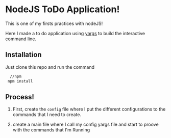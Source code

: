 # NodeJS ToDo Application!

This is one of my firsts practices with nodeJS!

Here I made a to do application using [yargs](https://www.npmjs.com/package/yargs) to build the interactive command line.

## Installation

Just clone this repo and run the command

```bash
  //npm
 npm install
```

## Process!

1. First, create the `config` file where I put the different configurations to the commands that I need to create.

2. create a main file where I call my config yargs file and start to proove with the commands that I'm Running
